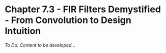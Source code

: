 ﻿# Chapter 7.3 - FIR Filters Demystified - From Convolution to Design Intuition

*To Do: Content to be developed...*
